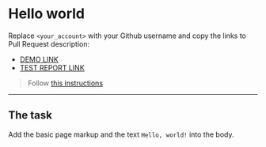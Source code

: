 # Hello world

Replace `<your_account>` with your Github username and copy the links to Pull Request description:

- [DEMO LINK](https://kateryna-babina.github.io/layout_hello-world/)
- [TEST REPORT LINK](https://kateryna-babina.github.io/layout_hello-world/report/html_report/)

> Follow [this instructions](https://mate-academy.github.io/layout_task-guideline/#how-to-solve-the-layout-tasks-on-github)

---

## The task

Add the basic page markup and the text `Hello, world!` into the body.
